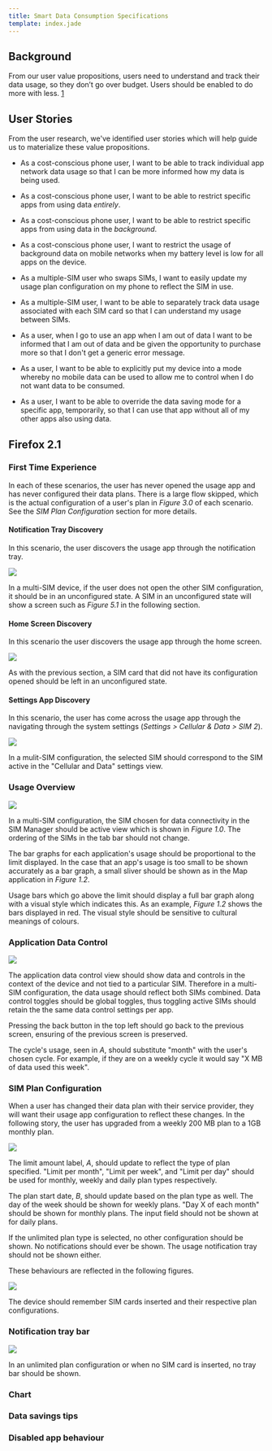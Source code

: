 ```yaml
---
title: Smart Data Consumption Specifications
template: index.jade
---
```


## Background

From our user value propositions, users need to understand and track their data
usage, so they don’t go over budget. Users should be enabled to do more with
less. [1]

[1]:https://mozilla.app.box.com/files/0/f/1958416320/1/f_17084860470


## User Stories

From the user research, we've identified user stories which will help guide us
to materialize these value propositions.

* As a cost-conscious phone user, I want to be able to track individual app
network data usage so that I can be more informed how my data is being used.

* As a cost-conscious phone user, I want to be able to restrict specific apps
from using data *entirely*.

* As a cost-conscious phone user, I want to be able to restrict specific apps
from using data in the *background*.

* As a cost-conscious phone user, I want to restrict the usage of background
data on mobile networks when my battery level is low for all apps on the device.

* As a multiple-SIM user who swaps SIMs, I want to easily update my usage plan
configuration on my phone to reflect the SIM in use.

* As a multiple-SIM user, I want to be able to separately track data usage
associated with each SIM card so that I can understand my usage between SIMs.

* As a user, when I go to use an app when I am out of data I want to be informed
that I am out of data and be given the opportunity to purchase more so that I
don't get a generic error message.

* As a user, I want to be able to explicitly put my device into a mode whereby
no mobile data can be used to allow me to control when I do not want data to be
consumed.

* As a user, I want to be able to override the data saving mode for a specific
app, temporarily, so that I can use that app without all of my other apps also
using data.

## Firefox 2.1

### First Time Experience

In each of these scenarios, the user has never opened the usage app and has
never configured their data plans. There is a large flow skipped, which is the
actual configuration of a user's plan in *Figure 3.0* of each scenario. See the
*SIM Plan Configuration* section for more details.

#### Notification Tray Discovery

In this scenario, the user discovers the usage app through the notification
tray.

[![](images/specs/fte-notification-tray.png)](images/specs/fte-notification-tray.png)

In a multi-SIM device, if the user does not open the other SIM configuration, it
should be in an unconfigured state. A SIM in an unconfigured state will show a
screen such as *Figure 5.1* in the following section.

#### Home Screen Discovery

In this scenario the user discovers the usage app through the home screen.

[![](images/specs/fte-home-entry.png)](images/specs/fte-home-entry.png)

As with the previous section, a SIM card that did not have its configuration
opened should be left in an unconfigured state.

#### Settings App Discovery

In this scenario, the user has come across the usage app through the navigating
through the system settings (*Settings > Cellular & Data > SIM 2*).

[![](images/specs/fte-settings-entry.png)](images/specs/fte-settings-entry.png)

In a mulit-SIM configuration, the selected SIM should correspond to the SIM
active in the "Cellular and Data" settings view.

### Usage Overview

[![](images/specs/usage-overview.png)](images/specs/usage-overview.png)

In a multi-SIM configuration, the SIM chosen for data connectivity in the SIM
Manager should be active view which is shown in *Figure 1.0*. The ordering of
the SIMs in the tab bar should not change.

The bar graphs for each application's usage should be proportional to the limit
displayed. In the case that an app's usage is too small to be shown accurately
as a bar graph, a small sliver should be shown as in the Map application in
*Figure 1.2*.

Usage bars which go above the limit should display a full bar graph along with
a visual style which indicates this. As an example, *Figure 1.2* shows the bars
displayed in red. The visual style should be sensitive to cultural meanings of
colours.

### Application Data Control

[![](images/specs/app-data-control.png)](images/specs/app-data-control.png)

The application data control view should show data and controls in the context
of the device and not tied to a particular SIM. Therefore in a multi-SIM
configuration, the data usage should reflect both SIMs combined. Data control
toggles should be global toggles, thus toggling active SIMs should retain the
the same data control settings per app.

Pressing the back button in the top left should go back to the previous screen,
ensuring of the previous screen is preserved.

The cycle's usage, seen in *A*, should substitute "month" with the user's chosen
cycle. For example, if they are on a weekly cycle it would say "X MB of data
used this week".

### SIM Plan Configuration

When a user has changed their data plan with their service provider, they will
want their usage app configuration to reflect these changes. In the following
story, the user has upgraded from a weekly 200 MB plan to a 1GB monthly plan.

[![](images/specs/settings.png)](images/specs/settings.png)

The limit amount label, *A*, should update to reflect the type of plan
specified. "Limit per month", "Limit per week", and "Limit per day" should be
used for monthly, weekly and daily plan types respectively.

The plan start date, *B*, should update based on the plan type as well. The day
of the week should be shown for weekly plans. "Day X of each month" should be
shown for monthly plans. The input field should not be shown at for daily plans.

If the unlimited plan type is selected, no other configuration should be shown.
No notifications should ever be shown. The usage notification tray should not
be shown either.

These behaviours are reflected in the following figures.

[![](images/specs/settings-plan-types.png)](images/specs/settings-plan-types.png)

The device should remember SIM cards inserted and their respective plan
configurations.


### Notification tray bar

[![](images/specs/notification-tray.png)](images/specs/notification-tray.png)

In an unlimited plan configuration or when no SIM card is inserted, no tray bar
should be shown.


### Chart

### Data savings tips

### Disabled app behaviour
